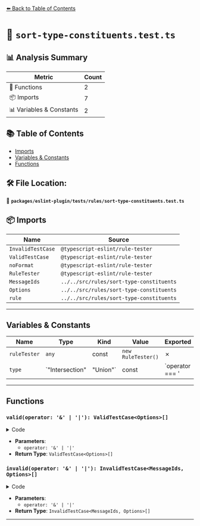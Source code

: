 [⬅️ Back to Table of Contents](../../../../index.md)

# 📄 `sort-type-constituents.test.ts`

## 📊 Analysis Summary

| Metric | Count |
|--------|-------|
| 🔧 Functions | 2 |
| 📦 Imports | 7 |
| 📊 Variables & Constants | 2 |

## 📚 Table of Contents

- [Imports](#imports)
- [Variables & Constants](#variables-constants)
- [Functions](#functions)

## 🛠️ File Location:
📂 **`packages/eslint-plugin/tests/rules/sort-type-constituents.test.ts`**

## 📦 Imports

| Name | Source |
|------|--------|
| `InvalidTestCase` | `@typescript-eslint/rule-tester` |
| `ValidTestCase` | `@typescript-eslint/rule-tester` |
| `noFormat` | `@typescript-eslint/rule-tester` |
| `RuleTester` | `@typescript-eslint/rule-tester` |
| `MessageIds` | `../../src/rules/sort-type-constituents` |
| `Options` | `../../src/rules/sort-type-constituents` |
| `rule` | `../../src/rules/sort-type-constituents` |


---

## Variables & Constants

| Name | Type | Kind | Value | Exported |
|------|------|------|-------|----------|
| `ruleTester` | `any` | const | `new RuleTester()` | ✗ |
| `type` | `"Intersection" | "Union"` | const | `operator === '|' ? 'Union' : 'Intersection'` | ✗ |


---

## Functions

### `valid(operator: '&' | '|'): ValidTestCase<Options>[]`

<details><summary>Code</summary>

```ts
(operator: '&' | '|'): ValidTestCase<Options>[] => [
  {
    code: `type T = A ${operator} B;`,
  },
  {
    code: `type T = A ${operator} /* comment */ B;`,
  },
  {
    code: `type T = 'A' ${operator} 'B';`,
  },
  {
    code: `type T = 1 ${operator} 2;`,
  },
  {
    code: noFormat`type T = (A) ${operator} (B);`,
  },
  {
    code: `type T = { a: string } ${operator} { b: string };`,
  },
  {
    code: `type T = [1, 2, 3] ${operator} [1, 2, 4];`,
  },
  {
    code: `type T = (() => string) ${operator} (() => void);`,
  },
  {
    code: `type T = () => string ${operator} void;`,
  },
  {
    // testing the default ordering
    code: noFormat`
type T =
  ${operator} A
  ${operator} B
  ${operator} C.D
  ${operator} D.E
  ${operator} intrinsic
  ${operator} number[]
  ${operator} string[]
  ${operator} any
  ${operator} string
  ${operator} symbol
  ${operator} this
  ${operator} readonly number[]
  ${operator} readonly string[]
  ${operator} 'a'
  ${operator} 'b'
  ${operator} "a"
  ${operator} "b"
  ${operator} (() => string)
  ${operator} (() => void)
  ${operator} (new () => string)
  ${operator} (new () => void)
  ${operator} import('bar')
  ${operator} import('foo')
  ${operator} (number extends string ? unknown : never)
  ${operator} (string extends string ? unknown : never)
  ${operator} { [a in string]: string }
  ${operator} { [a: string]: string }
  ${operator} { [b in string]: string }
  ${operator} { [b: string]: string }
  ${operator} { a: string }
  ${operator} { b: string }
  ${operator} [1, 2, 3]
  ${operator} [1, 2, 4]
  ${operator} (A & B)
  ${operator} (B & C)
  ${operator} (A | B)
  ${operator} (B | C)
  ${operator} null
  ${operator} undefined
    `,
  },
]
```
</details>

- **Parameters**:
  - `operator: '&' | '|'`
- **Return Type**: `ValidTestCase<Options>[]`
### `invalid(operator: '&' | '|'): InvalidTestCase<MessageIds, Options>[]`

<details><summary>Code</summary>

```ts
(
  operator: '&' | '|',
): InvalidTestCase<MessageIds, Options>[] => {
  const type = operator === '|' ? 'Union' : 'Intersection';
  return [
    {
      code: `type T = B ${operator} A;`,
      errors: [
        {
          data: {
            name: 'T',
            type,
          },
          messageId: 'notSortedNamed',
        },
      ],
      output: `type T = A ${operator} B;`,
    },
    {
      code: `type T = 'B' ${operator} 'A';`,
      errors: [
        {
          data: {
            name: 'T',
            type,
          },
          messageId: 'notSortedNamed',
        },
      ],
      output: `type T = 'A' ${operator} 'B';`,
    },
    {
      code: `type T = 2 ${operator} 1;`,
      errors: [
        {
          data: {
            name: 'T',
            type,
          },
          messageId: 'notSortedNamed',
        },
      ],
      output: `type T = 1 ${operator} 2;`,
    },
    {
      code: noFormat`type T = (B) ${operator} (A);`,
      errors: [
        {
          data: {
            name: 'T',
            type,
          },
          messageId: 'notSortedNamed',
        },
      ],
      output: `type T = A ${operator} B;`,
    },
    {
      code: `type T = { b: string } ${operator} { a: string };`,
      errors: [
        {
          data: {
            name: 'T',
            type,
          },
          messageId: 'notSortedNamed',
        },
      ],
      output: `type T = { a: string } ${operator} { b: string };`,
    },
    {
      code: `type T = [1, 2, 4] ${operator} [1, 2, 3];`,
      errors: [
        {
          data: {
            name: 'T',
            type,
          },
          messageId: 'notSortedNamed',
        },
      ],
      output: `type T = [1, 2, 3] ${operator} [1, 2, 4];`,
    },
    {
      code: `type T = (() => void) ${operator} (() => string);`,
      errors: [
        {
          data: {
            name: 'T',
            type,
          },
          messageId: 'notSortedNamed',
        },
      ],
      output: `type T = (() => string) ${operator} (() => void);`,
    },
    {
      code: `type T = () => void ${operator} string;`,
      errors: [
        {
          data: {
            type,
          },
          messageId: 'notSorted',
        },
      ],
      output: `type T = () => string ${operator} void;`,
    },
    {
      code: `type T = () => undefined ${operator} null;`,
      errors: [
        {
          data: {
            type,
          },
          messageId: 'notSorted',
        },
      ],
      output: `type T = () => null ${operator} undefined;`,
    },
    {
      code: noFormat`
type T =
  ${operator} [1, 2, 4]
  ${operator} [1, 2, 3]
  ${operator} { b: string }
  ${operator} { a: string }
  ${operator} (() => void)
  ${operator} (() => string)
  ${operator} "b"
  ${operator} "a"
  ${operator} 'b'
  ${operator} 'a'
  ${operator} readonly string[]
  ${operator} readonly number[]
  ${operator} string[]
  ${operator} number[]
  ${operator} D.E
  ${operator} C.D
  ${operator} B
  ${operator} A
  ${operator} undefined
  ${operator} null
  ${operator} string
  ${operator} any;
      `,
      errors: [
        {
          data: {
            name: 'T',
            type,
          },
          messageId: 'notSortedNamed',
        },
      ],
      output: `
type T =
  A ${operator} B ${operator} C.D ${operator} D.E ${operator} number[] ${operator} string[] ${operator} any ${operator} string ${operator} readonly number[] ${operator} readonly string[] ${operator} 'a' ${operator} 'b' ${operator} "a" ${operator} "b" ${operator} (() => string) ${operator} (() => void) ${operator} { a: string } ${operator} { b: string } ${operator} [1, 2, 3] ${operator} [1, 2, 4] ${operator} null ${operator} undefined;
      `,
    },
    {
      code: `type T = B ${operator} /* comment */ A;`,
      errors: [
        {
          data: {
            name: 'T',
            type,
          },
          messageId: 'notSortedNamed',
          suggestions: [
            {
              messageId: 'suggestFix',
              output: `type T = A ${operator} B;`,
            },
          ],
        },
      ],
      output: null,
    },
    {
      code: `type T = (() => /* comment */ A) ${operator} B;`,
      errors: [
        {
          data: {
            name: 'T',
            type,
          },
          messageId: 'notSortedNamed',
          suggestions: null,
        },
      ],
      output: `type T = B ${operator} (() => /* comment */ A);`,
    },
    {
      code: `type Expected = (new (x: number) => boolean) ${operator} string;`,
      errors: [
        {
          messageId: 'notSortedNamed',
        },
      ],
      output: `type Expected = string ${operator} (new (x: number) => boolean);`,
    },
    {
      code: `type T = (| A) ${operator} B;`,
      errors: [
        {
          data: {
            name: 'T',
            type,
          },
          messageId: 'notSortedNamed',
        },
      ],
      output: `type T = B ${operator} (| A);`,
    },
    {
      code: `type T = (& A) ${operator} B;`,
      errors: [
        {
          data: {
            name: 'T',
            type,
          },
          messageId: 'notSortedNamed',
        },
      ],
      output: `type T = B ${operator} (& A);`,
    },
  ];
}
```
</details>

- **Parameters**:
  - `operator: '&' | '|'`
- **Return Type**: `InvalidTestCase<MessageIds, Options>[]`

---
